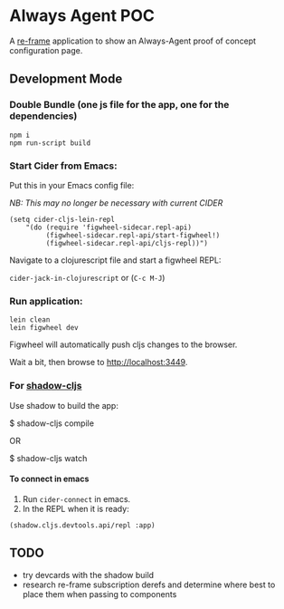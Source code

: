# Always Agent POC

A [re-frame][1] application to show an Always-Agent proof of concept configuration page.

## Development Mode

### Double Bundle (one js file for the app, one for the dependencies)

```
npm i
npm run-script build
```

### Start Cider from Emacs:

Put this in your Emacs config file:

*NB: This may no longer be necessary with current CIDER*

```
(setq cider-cljs-lein-repl
	"(do (require 'figwheel-sidecar.repl-api)
         (figwheel-sidecar.repl-api/start-figwheel!)
         (figwheel-sidecar.repl-api/cljs-repl))")
```

Navigate to a clojurescript file and start a figwheel REPL:

`cider-jack-in-clojurescript` or (`C-c M-J`)

### Run application:

```
lein clean
lein figwheel dev
```

Figwheel will automatically push cljs changes to the browser.

Wait a bit, then browse to [http://localhost:3449](http://localhost:3449).

### For [shadow-cljs][2]

Use shadow to build the app:

$ shadow-cljs compile

OR

$ shadow-cljs watch

#### To connect in emacs

1. Run `cider-connect` in emacs.
2. In the REPL when it is ready:

```
(shadow.cljs.devtools.api/repl :app)
```

## TODO

- try devcards with the shadow build
- research re-frame subscription derefs
 and determine where best to place them when passing to components

[1]: https://github.com/Day8/re-frame
[2]: https://shadow-cljs.github.io/docs/UsersGuide.html
